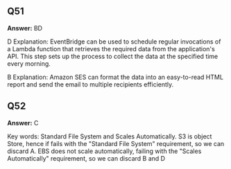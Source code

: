 ## Q51
**Answer:** BD

D Explanation: EventBridge can be used to schedule regular invocations of a Lambda function that retrieves the required data from the application's API. This step sets up the process to collect the data at the specified time every morning.

B Explanation: Amazon SES can format the data into an easy-to-read HTML report and send the email to multiple recipients efficiently.

## Q52
**Answer:** C

Key words: Standard File System and Scales Automatically.
S3 is object Store, hence if fails with the "Standard File System" requirement, so we can discard A.
EBS does not scale automatically, failing with the "Scales Automatically" requirement, so we can discard B and D